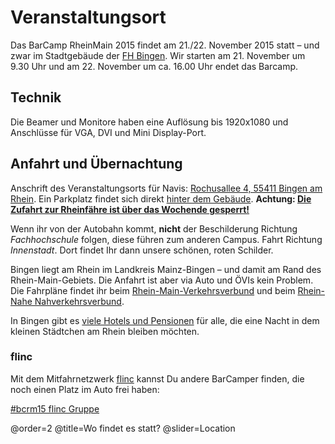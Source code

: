 # Veranstaltungsort

Das BarCamp RheinMain 2015 findet am 21./22. November 2015 statt – und zwar im Stadtgebäude der [FH Bingen](http://www.fh-bingen.de/hochschule/lage-und-anfahrt.html). Wir starten am 21. November um 9.30 Uhr und am 22. November um ca. 16.00 Uhr endet das Barcamp. 

## Technik

Die Beamer und Monitore haben eine Auflösung bis 1920x1080 und Anschlüsse für VGA, DVI und Mini Display-Port.

## Anfahrt und Übernachtung

Anschrift des Veranstaltungsorts für Navis: [Rochusallee 4, 55411 Bingen am Rhein](https://goo.gl/8YP2bU). Ein Parkplatz findet sich direkt [hinter dem Gebäude](https://goo.gl/jNerUP). **Achtung: [Die Zufahrt zur Rheinfähre ist über das Wochende gesperrt!](https://twitter.com/NicolaAppel/status/667650666417008640)**

Wenn ihr von der Autobahn kommt, **nicht** der Beschilderung Richtung *Fachhochschule* folgen, diese führen zum anderen Campus. Fahrt Richtung *Innenstadt*. Dort findet Ihr dann unsere schönen, roten Schilder.

Bingen liegt am Rhein im Landkreis Mainz-Bingen – und damit am Rand des Rhein-Main-Gebiets. Die Anfahrt ist aber via Auto und ÖVIs kein Problem. Die Fahrpläne findet ihr beim [Rhein-Main-Verkehrsverbund](http://www.rmv.de/) und beim [Rhein-Nahe Nahverkehrsverbund](http://fahrplanauskunft.vrn.de/rnn/XSLT_TRIP_REQUEST2?).

In Bingen gibt es [viele Hotels und Pensionen](http://www.bingen.de/tourismus/touristische-angebote-und-service/uebernachten-in-bingen) für alle, die eine Nacht in dem kleinen Städtchen am Rhein bleiben möchten. 

### flinc

Mit dem Mitfahrnetzwerk [flinc](https://flinc.org) kannst Du andere BarCamper finden, die noch einen Platz im Auto frei haben:

<a href="https://flinc.org/groups/2397-barcamp-rheinmain-2015-bingen-21-22-11-2015" class="flincScheduleWidget" data-flinc-style="Grey" data-flinc-type="offer">#bcrm15 flinc Gruppe</a>

@order=2
@title=Wo findet es statt?
@slider=Location
